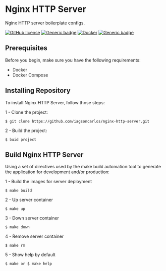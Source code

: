 # Nginx HTTP Server
Nginx HTTP server boilerplate configs.

[![GitHub license](https://img.shields.io/github/license/Naereen/StrapDown.js.svg)](https://github.com/Naereen/StrapDown.js/blob/master/LICENSE) [![Generic badge](https://img.shields.io/badge/nginx-v1.21-<COLOR>.svg)](https://hub.docker.com/_/nginx) [![Docker](https://badgen.net/badge/icon/docker?icon=docker&label)](https://www.docker.com/) [![Generic badge](https://img.shields.io/badge/docker%20compose-v2.10.2-blue.svg)](https://docs.docker.com/compose/install/)



## Prerequisites

Before you begin, make sure you have the following requirements:
* Docker
* Docker Compose

## Installing Repository

To install Nginx HTTP Server, follow those steps:

1 - Clone the project:
```
$ git clone https://github.com/iagsoncarlos/nginx-http-server.git
```
2 - Build the project:
```
$ buid project
```



## Build Nginx HTTP Server

Using a set of directives used by the make build automation tool to generate the application for development and/or production:

1 - Build the images for server deployment
```
$ make build
```

2 - Up server container
```
$ make up
```

3 - Down server container
```
$ make down
```

4 - Remove server container
```
$ make rm
```

5 - Show help by default
```
$ make or $ make help
```
